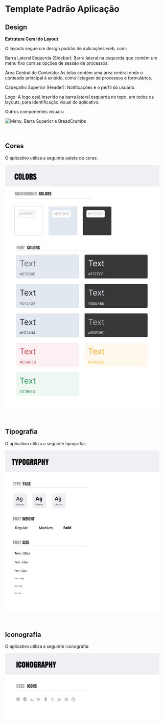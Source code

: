 # Template Padrão Aplicação


## Design

  **Estrutura Geral do Layout**
   
  O layouts segue um design padrão de aplicações web, com:
  
  Barra Lateral Esquerda (Sidebar): Barra lateral na esquerda que contém um menu fixo com as opções de sessão de processos.
  
  Área Central de Conteúdo: As telas contém uma área central onde o conteúdo principal é exibido, como listagem de processos e formulários.
  
  Cabeçalho Superior (Header): Notificações e o perfil do usuário.

  Logo: A logo está inserido na barra lateral esquerda no topo, em todos os layouts, para identificação visual do aplicativo.

  Outros componentes visuais:

![Menu, Barra Superior e BreadCrumbs](img/menu_topbar_breadcrumbs.jpg)

<br>


## Cores

O aplicativo utiliza a seguinte paleta de cores:

![Paleta Cores](img/colors.jpg)

<br>


## Tipografia

O aplicativo utiliza a seguinte tipografia:

![Tipografia](img/typography.jpg)

<br>


## Iconografia

O aplicativo utiliza a seguinte iconografia:

![Iconografia](img/iconography.png)


